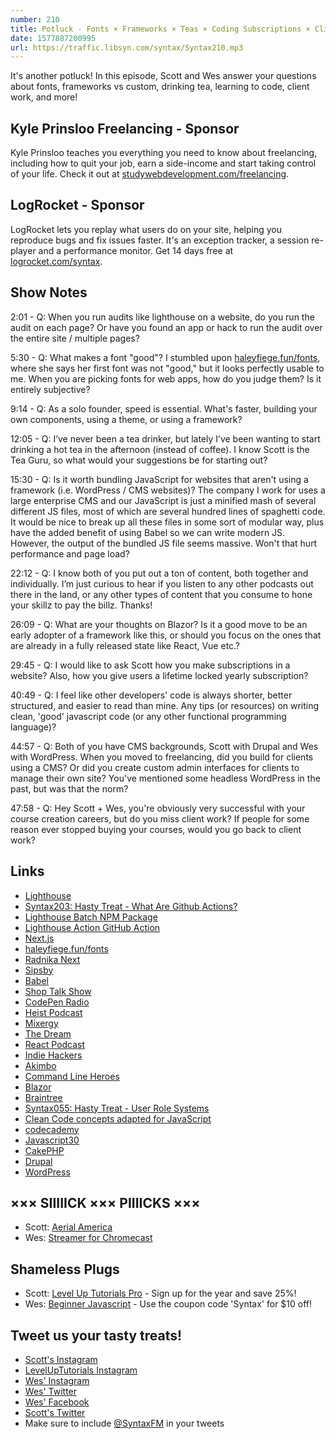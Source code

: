 ```yaml
---
number: 210
title: Potluck - Fonts × Frameworks × Teas × Coding Subscriptions × Client Work × More!
date: 1577887200995
url: https://traffic.libsyn.com/syntax/Syntax210.mp3
---
```


It's another potluck! In this episode, Scott and Wes answer your questions about fonts, frameworks vs custom, drinking tea, learning to code, client work, and more!

## Kyle Prinsloo Freelancing - Sponsor
Kyle Prinsloo teaches you everything you need to know about freelancing, including how to quit your job, earn a side-income and start taking control of your life. Check it out at [studywebdevelopment.com/freelancing](https://studywebdevelopment.com/freelancing).

## LogRocket - Sponsor
LogRocket lets you replay what users do on your site, helping you reproduce bugs and fix issues faster. It's an exception tracker, a session re-player and a performance monitor. Get 14 days free at [logrocket.com/syntax](https://logrocket.com/syntax).

## Show Notes

2:01 - Q: When you run audits like lighthouse on a website, do you run the audit on each page? Or have you found an app or hack to run the audit over the entire site / multiple pages?

5:30 - Q: What makes a font "good"? I stumbled upon [haleyfiege.fun/fonts](https://www.haleyfiege.fun/fonts), where she says her first font was not "good," but it looks perfectly usable to me. When you are picking fonts for web apps, how do you judge them? Is it entirely subjective?

9:14 - Q: As a solo founder, speed is essential. What's faster, building your own components, using a theme, or using a framework?

12:05 - Q: I’ve never been a tea drinker, but lately I’ve been wanting to start drinking a hot tea in the afternoon (instead of coffee). I know Scott is the Tea Guru, so what would your suggestions be for starting out?

15:30 - Q: Is it worth bundling JavaScript for websites that aren't using a framework (i.e. WordPress / CMS websites)? The company I work for uses a large enterprise CMS and our JavaScript is just a minified mash of several different JS files, most of which are several hundred lines of spaghetti code. It would be nice to break up all these files in some sort of modular way, plus have the added benefit of using Babel so we can write modern JS. However, the output of the bundled JS file seems massive. Won't that hurt performance and page load?

22:12 - Q: I know both of you put out a ton of content, both together and individually. I’m just curious to hear if you listen to any other podcasts out there in the land, or any other types of content that you consume to hone your skillz to pay the billz. Thanks!

26:09 - Q: What are your thoughts on Blazor? Is it a good move to be an early adopter of a framework like this, or should you focus on the ones that are already in a fully released state like React, Vue etc.?

29:45 - Q: I would like to ask Scott how you make subscriptions in a website? Also, how you give users a lifetime locked yearly subscription?

40:49 - Q: I feel like other developers' code is always shorter, better structured, and easier to read than mine. Any tips (or resources) on writing clean, 'good' javascript code (or any other functional programming language)?

44:57 - Q: Both of you have CMS backgrounds, Scott with Drupal and Wes with WordPress. When you moved to freelancing, did you build for clients using a CMS? Or did you create custom admin interfaces for clients to manage their own site? You've mentioned some headless WordPress in the past, but was that the norm?

47:58 - Q: Hey Scott + Wes, you're obviously very successful with your course creation careers, but do you miss client work? If people for some reason ever stopped buying your courses, would you go back to client work?

## Links
* [Lighthouse](https://github.com/GoogleChrome/lighthouse)
* [Syntax203: Hasty Treat - What Are Github Actions?](https://syntax.fm/show/203/hasty-treat-what-are-github-actions)
* [Lighthouse Batch NPM Package](https://www.npmjs.com/package/lighthouse-batch)
* [Lighthouse Action GitHub Action](https://github.com/jakejarvis/lighthouse-action)
* [Next.js](https://nextjs.org/)
* [haleyfiege.fun/fonts](https://www.haleyfiege.fun/fonts)
* [Radnika Next](https://hanken.co/products/radnika-next)
* [Sipsby](https://www.sipsby.com/)
* [Babel](https://babeljs.io/)
* [Shop Talk Show](https://shoptalkshow.com/)
* [CodePen Radio](https://blog.codepen.io/radio/)
* [Heist Podcast](https://www.heistpodcast.com/)
* [Mixergy](https://mixergy.com/)
* [The Dream](https://podcasts.apple.com/us/podcast/the-dream/id1435743296)
* [React Podcast](https://reactpodcast.simplecast.fm/)
* [Indie Hackers](https://www.indiehackers.com/podcast)
* [Akimbo](https://www.akimbo.link/)
* [Command Line Heroes](https://www.redhat.com/en/command-line-heroes)
* [Blazor](https://dotnet.microsoft.com/apps/aspnet/web-apps/blazor)
* [Braintree](https://www.braintreepayments.com/)
* [Syntax055: Hasty Treat - User Role Systems](https://syntax.fm/show/055/hasty-treat-user-role-systems)
* [Clean Code concepts adapted for JavaScript](https://github.com/ryanmcdermott/clean-code-javascript)
* [codecademy](https://www.codecademy.com/)
* [Javascript30](https://javascript30.com/)
* [CakePHP](https://cakephp.org/)
* [Drupal](https://www.drupal.org/)
* [WordPress](https://wordpress.org/)

## ××× SIIIIICK ××× PIIIICKS ×××
* Scott: [Aerial America](https://www.smithsonianchannel.com/shows/aerial-america/701)
* Wes: [Streamer for Chromecast](https://apps.apple.com/us/app/streamer-for-chromecast/id1151425002)

## Shameless Plugs
* Scott: [Level Up Tutorials Pro](https://www.leveluptutorials.com/pro) - Sign up for the year and save 25%!
* Wes: [Beginner Javascript](https://beginnerjavascript.com/) - Use the coupon code 'Syntax' for $10 off!

## Tweet us your tasty treats!
* [Scott's Instagram](https://www.instagram.com/stolinski/)
* [LevelUpTutorials Instagram](https://www.instagram.com/LevelUpTutorials/)
* [Wes' Instagram](https://www.instagram.com/wesbos/)
* [Wes' Twitter](https://twitter.com/wesbos)
* [Wes' Facebook](https://www.facebook.com/wesbos.developer)
* [Scott's Twitter](https://twitter.com/stolinski)
* Make sure to include [@SyntaxFM](https://twitter.com/SyntaxFM) in your tweets